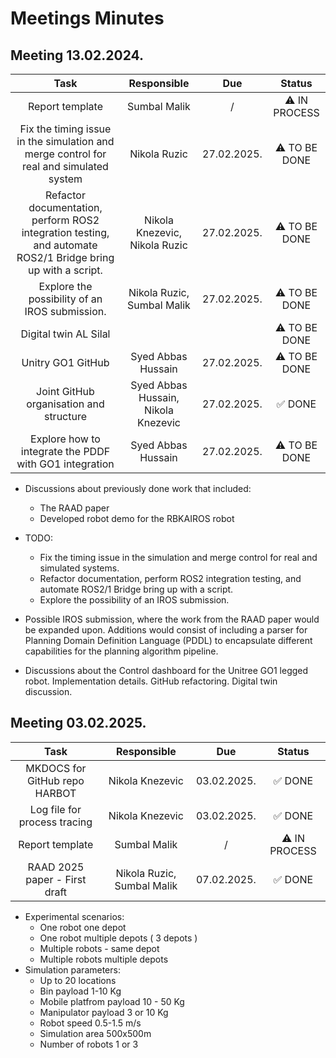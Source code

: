 # Meetings Minutes

## Meeting 13.02.2024.

|                                                     Task                                                     |             Responsible             |     Due     |    Status     |
| :----------------------------------------------------------------------------------------------------------: | :---------------------------------: | :---------: | :-----------: |
|                                               Report template                                                |            Sumbal Malik             |      /      | ⚠️ IN PROCESS |
|            Fix the timing issue in the simulation and merge control for real and simulated system            |            Nikola Ruzic             | 27.02.2025. | ⚠️ TO BE DONE |
| Refactor documentation, perform ROS2 integration testing, and automate ROS2/1 Bridge bring up with a script. |    Nikola Knezevic, Nikola Ruzic    | 27.02.2025. | ⚠️ TO BE DONE |
|                                Explore the possibility of an IROS submission.                                |     Nikola Ruzic, Sumbal Malik      | 27.02.2025. | ⚠️ TO BE DONE |
|                                            Digital twin AL Silal                                             |                                     |             | ⚠️ TO BE DONE |
|                                              Unitry GO1 GitHub                                               |         Syed Abbas Hussain          | 27.02.2025. | ⚠️ TO BE DONE |
|                                   Joint GitHub organisation and structure                                    | Syed Abbas Hussain, Nikola Knezevic | 27.02.2025. |    ✅ DONE    |
|                            Explore how to integrate the PDDF with GO1 integration                            |         Syed Abbas Hussain          | 27.02.2025. | ⚠️ TO BE DONE |

- Discussions about previously done work that included:

  - The RAAD paper
  - Developed robot demo for the RBKAIROS robot

- TODO:

  - Fix the timing issue in the simulation and merge control for real and simulated systems.
  - Refactor documentation, perform ROS2 integration testing, and automate ROS2/1 Bridge bring up with a script.
  - Explore the possibility of an IROS submission.

- Possible IROS submission, where the work from the RAAD paper would be expanded upon. Additions would consist of including a parser for Planning Domain Definition Language (PDDL) to encapsulate different capabilities for the planning algorithm pipeline.

- Discussions about the Control dashboard for the Unitree GO1 legged robot. Implementation details. GitHub refactoring. Digital twin discussion.

## Meeting 03.02.2025.

|             Task              |        Responsible         |     Due     |    Status     |
| :---------------------------: | :------------------------: | :---------: | :-----------: |
| MKDOCS for GitHub repo HARBOT |      Nikola Knezevic       | 03.02.2025. |    ✅ DONE    |
| Log file for process tracing  |      Nikola Knezevic       | 03.02.2025. |    ✅ DONE    |
|        Report template        |        Sumbal Malik        |      /      | ⚠️ IN PROCESS |
| RAAD 2025 paper - First draft | Nikola Ruzic, Sumbal Malik | 07.02.2025. |    ✅ DONE    |

- Experimental scenarios:
  - One robot one depot
  - One robot multiple depots ( 3 depots )
  - Multiple robots - same depot
  - Multiple robots multiple depots
- Simulation parameters:
  - Up to 20 locations
  - Bin payload 1-10 Kg
  - Mobile platfrom payload 10 - 50 Kg
  - Manipulator payload 3 or 10 Kg
  - Robot speed 0.5-1.5 m/s
  - Simulation area 500x500m
  - Number of robots 1 or 3

